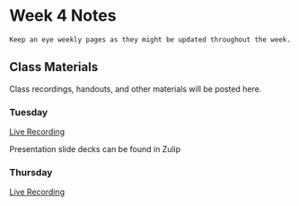 Week 4 Notes
============================

```{note}
Keep an eye weekly pages as they might be updated throughout the week.
```

## Class Materials

Class recordings, handouts, and other materials will be posted here.

### Tuesday

[Live Recording](https://uci.zoom.us/rec/share/mtwnM97vOemBYf3fJyT-vSQ3ZdIwVXOr5Pr5JuLMRhULLeeB0sTqVRzCwu8y_tBe.jQQUxy0Ukdmmh7XB?startTime=1643147483000)

Presentation slide decks can be found in Zulip

### Thursday

[Live Recording](https://uci.zoom.us/rec/share/eCeER1cOqcpho8qOD8Lykrc2VYcSa-nvZD5XxIbNTj2HKJTJoHD1qJVU0DN6mhos.CXLgxE792ukA-V7g?startTime=1643320595000)

